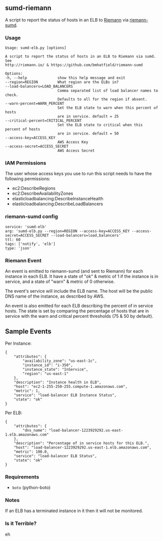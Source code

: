 ## sumd-riemann

A script to report the status of hosts in an ELB
to [Riemann](http://riemann.io/)
via [riemann-sumd](https://github.com/bmhatfield/riemann-sumd).

### Usage

    Usage: sumd-elb.py [options]

    A script to report the status of hosts in an ELB to Riemann via sumd. See
    http://riemann.io/ & https://github.com/bmhatfield/riemann-sumd

    Options:
    -h, --help              show this help message and exit
    --region=REGION         What region are the ELBs in?
    --load-balancers=LOAD_BALANCERS
                            Comma separated list of load balancer names to check.
                            Defaults to all for the region if absent.
    --warn-percent=WARN_PERCENT
                            Set the ELB state to warn when this percent of hosts
                            are in service. default = 25
    --critical-percent=CRITICAL_PERCENT
                            Set the ELB state to critical when this percent of hosts
                            are in service. default = 50
    --access-key=ACCESS_KEY
                            AWS Access Key
    --access-secret=ACCESS_SECRET
                            AWS Access Secret

### IAM Permissions

The user whose access keys you use to run this script needs to have the following permissions:

* ec2:DescribeRegions
* ec2:DescribeAvailabilityZones
* elasticloadbalancing:DescribeInstanceHealth
* elasticloadbalancing:DescribeLoadBalancers

### riemann-sumd config

    service: 'sumd-elb'
    arg: 'sumd-elb.py --region=REGION --access-key=ACCESS_KEY --access-secret=ACCESS_SECRET --load-balancers=load,balancers'
    ttl: 60
    tags: ['notify', 'elb']
    type: 'json'

### Riemann Event

An event is emitted to riemann-sumd (and sent to Riemann) for each instance in each ELB.
It have a state of "ok" & metric of 1 if the instance is in service,
and a state of "warn" & metric of 0 otherwise.

The event's service will include the ELB name.
The host will be the public DNS name of the instance, as described by AWS.

An event is also emitted for each ELB describing the percent of in service hosts.
The state is set by comparing the percentage of hosts that are in service with the
warn and critical percent thresholds (75 & 50 by default).

## Sample Events

Per Instance:

    {
        "attributes": {
            "availability_zone": "us-east-1c",
            "instance_id": "i-350",
            "instance_state": "InService",
            "region": "us-east-1"
        },
        "description": "Instance health in ELB",
        "host": "ec2-1-255-250-255.compute-1.amazonaws.com",
        "metric": 1,
        "service": "load-balancer ELB Instance Status",
        "state": "ok"
    }

Per ELB:

    {
        "attributes": {
            "dns_name": "load-balancer-1223929292.us-east-1.elb.amazonaws.com"
        },
        "description": "Percentage of in service hosts for this ELB.",
        "host": "load-balancer-1223929292.us-east-1.elb.amazonaws.com",
        "metric": 100.0,
        "service": "load-balancer ELB Status",
        "state": "ok"
    }

### Requirements

* `boto` (python-boto)

### Notes

If an ELB has a terminated instance in it then it will not be monitored.

### Is it Terrible?

eh
